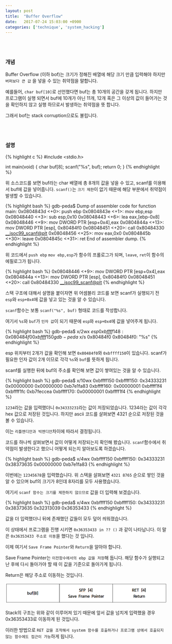 ```yaml
---
layout: post
title:  "Buffer Overflow"
date:   2017-07-24 15:03:00 +0900
categories: ['technique', 'system_hacking']
---
```


<br/><br/>
### 개념

Buffer Overflow (이하 bof)는 크기가 정해진 배열에 해당 크기 만큼 입력해야 하지만 `버퍼보다 큰 값`
을 넣을 수 있는 취약점을 말합니다.

예를들어, `char buf[10]`로 선언했다면 buf는 총 10개의 공간을 갖게 됩니다. 하지만 프로그램이 실행 되면서 buf에 10개가 아닌 11개, 12개 혹은 그 이상의 값이 들어가는 것을 확인하지 않고 실행 하므로서 발생하는 취약점을 뜻 합니다.

그래서 bof는 stack corruption으로도 불립니다.

<br/><br/>
### 설명
{% highlight c %}
#include <stdio.h>

int main(void)
{
	char buf[8];
	scanf("%s", buf);
	return 0;
}
{% endhighlight %}

위 소스코드를 보면 buf라는 char 배열에 총 8개의 값을 넣을 수 있고, scanf를 이용해서 buf에 값을 넣어줍니다. `scanf()`는 `크기 제한`이 없기 때문에 해당 부분에서 취약점이 발생할 수 있습니다.


{% highlight bash %}
gdb-peda$ Dump of assembler code for function main:
0x0804843d <+0>:	push	ebp
0x0804843e <+1>:	mov 	ebp,esp
0x08048440 <+3>:	sub 	esp,0x10
0x08048443 <+6>:	lea 	eax,[ebp-0x8]
0x08048446 <+9>:	mov	DWORD PTR [esp+0x4],eax
0x0804844a <+13>:	mov	DWORD PTR [esp], 0x80484f0
0x08048451 <+20>:	call	0x80484330 <__isoc99_scanf@plt>
0x08048456 <+25>:	mov	eax,0x0
0x0804845b <+30>:	leave
0x0804845c <+31>:	ret
End of assembler dump.
{% endhighlight %}

위 코드에서 `push ebp` `mov ebp,esp`가 함수의 프롤로그가 되며, `leave`, `ret`이 함수의 에필로그가 됩니다.



{% highlight bash %}
0x08048446 <+9>:	mov	DWORD PTR [esp+0x4],eax
0x0804844a <+13>:	mov	DWORD PTR [esp], 0x80484f0
0x08048451 <+20>:	call	0x80484330 <__isoc99_scanf@plt>
{% endhighlight %}

스택 구조에 대해서 설명을 붙이자면 위 어셈블리 코드를 보면 scanf가 실행되기 전 `esp`와 `esp+0x4`에 값을 넣고 있는 것을 알 수 있습니다. 

`scanf`함수는 보통 `scanf("%s", buf)` 형태로 코드를 작성합니다.

여기서 `%s`와 `buf`가 `인자 값`이 되기 때문에 `esp`와 `esp+0x4`에 값을 넣어주게 됩니다.

{% highlight bash %}
gdb-peda$ x/2wx $esp
0xbffff148:	0x080484f0	0xbffff150
gdb-peda$ x/s 0x80484f0
0x80484f0:	"%s"
{% endhighlight %}

esp 위치부터 2개가 값을 확인해 보면 `0x80484f0`와 `0xbffff150`이 있습니다. scanf가 필요한 인자 값이 2개 이므로 각각 `%s`와 `buf`를 뜻하게 됩니다.

scanf를 실행한 뒤에 buf의 주소를 확인해 보면 값이 쌓여있는 것을 알 수 있습니다.

{% highlight bash %}
gdb-peda$ x/10wx 0xbffff150
0xbffff150:	0x34333231	0x00000000	0x00000000	0xb7e1fa83
0xbffff160:	0x00000001	0xbffff1f4	0xbffff1fc	0xb7feccea
0xbffff170:	0x00000001	0xbffff1f4
{% endhighlight %}

`1234`라는 값을 입력했더니 `0x34333231`라는 값이 저장되었습니다. 1234라는 값이 각각 hex 값으로 저장된 것입니다. 하지만 ascii 코드를 살펴보면 4321 순으로 저장된 것을 볼 수 있습니다.

이는 `리틀엔디안과 빅엔디안`차이에 따라서 결정됩니다.


코드를 하나씩 살펴보면서 값이 어떻게 저장되는지 확인해 봤습니다. `scanf`함수에서 취약점이 발생한다고 했으니 어떻게 되는지 알아보도록 하겠습니다.

{% highlight bash %}
gdb-peda$ x/4wx 0xbffff150
0xbffff150:	0x34333231	0x38373635	0x00000000	0xb7e1fa83
{% endhighlight %}

이번에는 `12345678`을 입력했습니다. 위 스택을 살펴보면 `4321 8765` 순으로 쌓인 것을 알 수 있으며 buf의 크기가 8인데 8자리를 모두 사용했습니다.

여기서 `scanf 함수는 크기를 제한하지 않으므로` 값을 더 입력해 보겠습니다.

{% highlight bash %}
gdb-peda$ x/4wx 0xbffff150
0xbffff150:	0x34333231	0x38373635	0x32313039	0x36353433
{% endhighlight %}

값을 더 입력했더니 뒤에 존재했던 값들이 모두 덮어 씌워졌습니다.

이 상태에서 프로그램을 진행 시키면 `0x36353433 in ?? ()` 과 같이 나타납니다. 이 말은 `0x36353433 주소로 이동`을 했다는 것 입니다.

이제 여기서 `Save Frame Pointer`와 `Return`을 알아야 합니다.

Save Frame Pointer는 `이전함수에서의 ebp 값을 저장`해 둡니다. 해당 함수가 실행되고 난 후에 다시 돌아가야 할 때 이 값을 기준으로 돌아가게 됩니다.

Return은 해당 주소로 이동하는 것입니다.

![stack](/img/system_hacking/bof/stack.png)

Stack의 구조는 위와 같이 이루어져 있기 때문에 앞서 값을 넘치게 입력했을 경우 0x36353433로 이동하게 된 것입니다.

이러한 방법으로 `RET 값을 조작해서 system 함수를 호출하거나 프로그램 상에서 호출되지 않는 함수에도 접근이 가능`하게 됩니다.